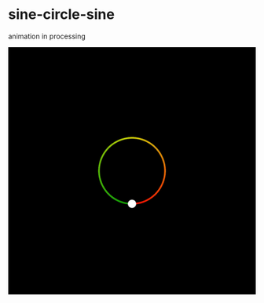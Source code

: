 # sine-circle-sine

animation in processing

![sine-circle-sine GIF](https://github.com/dkun7944/sine-circle-sine/blob/master/sin_circle/sin_circle.gif "sine-circle-sine")
